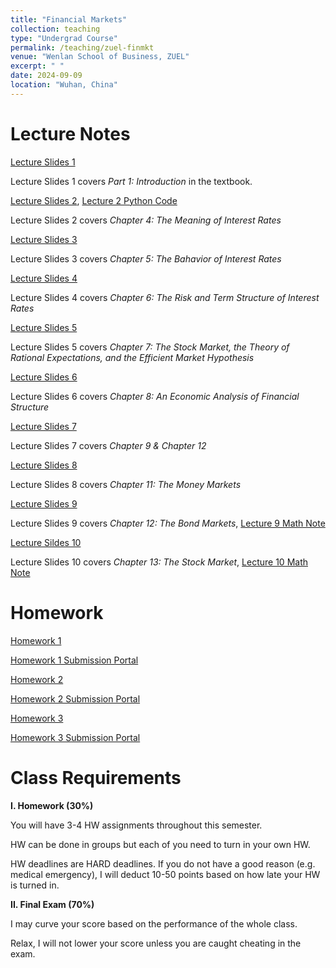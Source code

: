 ```yaml
---
title: "Financial Markets"
collection: teaching
type: "Undergrad Course"
permalink: /teaching/zuel-finmkt
venue: "Wenlan School of Business, ZUEL"
excerpt: " "
date: 2024-09-09
location: "Wuhan, China"
---
```


# Lecture Notes

[Lecture Slides 1](https://github.com/Anonymous-Y/my_website/blob/78439c3d978b309bfc698f39b490aafcc64711ff/files/ZUEL/financial_markets/FinancialMarket_1.pdf)

Lecture Slides 1 covers *Part 1: Introduction* in the textbook.

[Lecture Slides 2](https://github.com/Anonymous-Y/my_website/blob/99ce08a0ec7ca8befa0bd2afde7a7d49b3259863/files/ZUEL/financial_markets/FinancialMarket_2.pdf), [Lecture 2 Python Code](https://github.com/Anonymous-Y/my_website/blob/99ce08a0ec7ca8befa0bd2afde7a7d49b3259863/files/ZUEL/financial_markets/numpy_financial_fun.py)


Lecture Slides 2 covers *Chapter 4: The Meaning of Interest Rates*

[Lecture Slides 3](https://github.com/Anonymous-Y/my_website/blob/99ce08a0ec7ca8befa0bd2afde7a7d49b3259863/files/ZUEL/financial_markets/FinancialMarket_3.pdf)

Lecture Slides 3 covers *Chapter 5: The Bahavior of Interest Rates*

[Lecture Slides 4](https://github.com/Anonymous-Y/my_website/blob/36b4fa91285c1ef1461a11b8d0c956d3717754e1/files/ZUEL/financial_markets/FinancialMarket_4.pdf)

Lecture Slides 4 covers *Chapter 6: The Risk and Term Structure of Interest Rates*

[Lecture Slides 5](https://github.com/Anonymous-Y/my_website/blob/36b4fa91285c1ef1461a11b8d0c956d3717754e1/files/ZUEL/financial_markets/FinancialMarket_5.pdf)

Lecture Slides 5 covers *Chapter 7: The Stock Market, the Theory of Rational Expectations, and the Efficient Market Hypothesis*

[Lecture Slides 6](https://github.com/Anonymous-Y/my_website/blob/36b4fa91285c1ef1461a11b8d0c956d3717754e1/files/ZUEL/financial_markets/FinancialMarket_6.pdf)

Lecture Slides 6 covers *Chapter 8: An Economic Analysis of Financial Structure*

[Lecture Slides 7](https://github.com/Anonymous-Y/my_website/blob/36b4fa91285c1ef1461a11b8d0c956d3717754e1/files/ZUEL/financial_markets/FinancialMarket_7.pdf)

Lecture Slides 7 covers *Chapter 9 & Chapter 12*

[Lecture Slides 8](https://github.com/Anonymous-Y/my_website/blob/ff48b7869f9b5845465f283e1cb5213b8e875173/files/ZUEL/financial_markets/FinancialMarket_8.pdf)

Lecture Slides 8 covers *Chapter 11: The Money Markets*

[Lecture Slides 9](https://github.com/Anonymous-Y/my_website/blob/ff48b7869f9b5845465f283e1cb5213b8e875173/files/ZUEL/financial_markets/FinancialMarket_9.pdf)

Lecture Slides 9 covers *Chapter 12: The Bond Markets*, [Lecture 9 Math Note](https://github.com/Anonymous-Y/my_website/blob/da1b4efd4bf7ca444eb5f0537cded1369eb1e765/files/ZUEL/financial_markets/FinancialMarket_9_MathNote.pdf)

[Lecture Sildes 10](https://github.com/Anonymous-Y/my_website/blob/ff48b7869f9b5845465f283e1cb5213b8e875173/files/ZUEL/financial_markets/FinancialMarket_10.pdf)

Lecture Slides 10 covers *Chapter 13: The Stock Market*, [Lecture 10 Math Note](https://github.com/Anonymous-Y/my_website/blob/da1b4efd4bf7ca444eb5f0537cded1369eb1e765/files/ZUEL/financial_markets/FinancialMarket_10_MathNote.pdf)

<!---[Lecture Slides 11](https://github.com/Anonymous-Y/my_website/blob/76cb6e5c29f204e39ce7eb12fc90b487bebbfe14/files/ZUEL/financial_markets/FinancialMarket_11.pdf)--->

<!---Lecture Slides 11 covers *Chapter 14: The Mortgage Market*--->

<!---[Lecture Slides 12](https://github.com/Anonymous-Y/my_website/blob/76cb6e5c29f204e39ce7eb12fc90b487bebbfe14/files/ZUEL/financial_markets/FinancialMarket_12.pdf)--->

<!---Lecture Slides 12 covers *Chapter 15: The Foreign Exchange Market*--->

<!---[Lecture Slides 13](https://github.com/Anonymous-Y/my_website/blob/76cb6e5c29f204e39ce7eb12fc90b487bebbfe14/files/ZUEL/financial_markets/FinancialMarket_13.pdf)--->

<!---Lecture Slides 13 covers *Chapter 16: The International Financial System*--->

<!---[Lecture Slides 14](https://github.com/Anonymous-Y/my_website/blob/76cb6e5c29f204e39ce7eb12fc90b487bebbfe14/files/ZUEL/financial_markets/FinancialMarket_14.pdf)--->

<!---Lecture Slides 14 covers *Chapter 24: Hedging with Financial Derivatives*--->


# Homework

[Homework 1](https://github.com/Anonymous-Y/my_website/blob/383f4b1b15b3abba3eacf6b2ba49c338b84dcfbe/files/ZUEL/financial_markets/Financial%20Markets%20Homework%201.pdf)

[Homework 1 Submission Portal](https://docs.qq.com/form/page/DU2FyWnpPV0lBeGla)

[Homework 2](https://github.com/Anonymous-Y/my_website/blob/8b3fc48ca8ec324228f0f23fe7570168eba5c7e0/files/ZUEL/financial_markets/Financial%20Markets%20Homework%202.pdf)

[Homework 2 Submission Portal](https://docs.qq.com/form/page/DU1hEV3lwZENCZ05h)

[Homework 3](https://github.com/Anonymous-Y/my_website/blob/ff48b7869f9b5845465f283e1cb5213b8e875173/files/ZUEL/financial_markets/Financial%20Markets%20Homework%203.pdf)

[Homework 3 Submission Portal](https://docs.qq.com/form/page/DU0RLU1NJTG9SbGxJ)


# Class Requirements

**I. Homework (30%)**

You will have 3-4 HW assignments throughout this semester.

HW can be done in groups but each of you need to turn in your own HW.

HW deadlines are HARD deadlines. If you do not have a good reason (e.g. medical emergency), I will deduct 10-50 points based on how late your HW is turned in.

**II. Final Exam (70%)**

I may curve your score based on the performance of the whole class. 

Relax, I will not lower your score unless you are caught cheating in the exam. 

